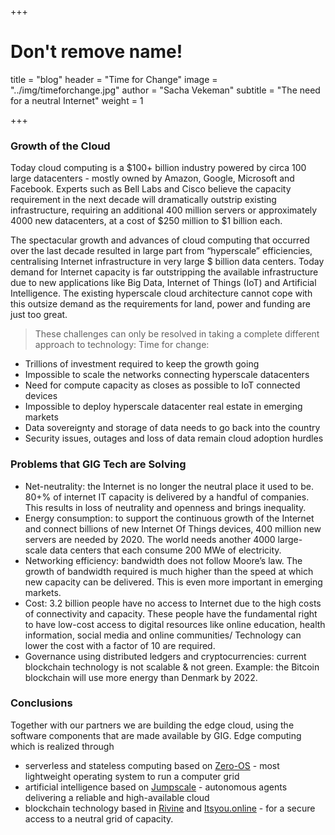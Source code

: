+++
# Don't remove name!
title = "blog"
header = "Time for Change"
image = "../img/timeforchange.jpg"
author = "Sacha Vekeman"
subtitle = "The need for a neutral Internet"
weight = 1

+++

### Growth of the Cloud

Today cloud computing is a $100+ billion industry powered by circa 100 large datacenters - mostly owned by Amazon, Google, Microsoft and Facebook. Experts such as Bell Labs and Cisco believe the capacity requirement in the next decade will dramatically outstrip existing infrastructure, requiring an additional 400 million servers or approximately 4000 new datacenters, at a cost of $250 million to $1 billion each.

The spectacular growth and advances of cloud computing that occurred over the last decade resulted in large part from “hyperscale” efficiencies, centralising Internet infrastructure in very large $ billion data centers. Today demand for Internet capacity is far outstripping the available infrastructure due to new applications like Big Data, Internet of Things (IoT) and Artificial Intelligence. The existing hyperscale cloud architecture cannot cope with this outsize demand as the requirements for land, power and funding are just too great.

> These challenges can only be resolved in taking a complete different approach to technology: Time for change:

* Trillions of investment required to keep the growth going
* Impossible to scale the networks connecting hyperscale datacenters
* Need for compute capacity as closes as possible to IoT connected devices
* Impossible to deploy hyperscale datacenter real estate in emerging markets
* Data sovereignty and storage of data needs to go back into the country
* Security issues, outages and loss of data remain cloud adoption hurdles

### Problems that GIG Tech are Solving

* Net-neutrality: the Internet is no longer the neutral place it used to be. 80+% of internet IT capacity is delivered by a handful of companies. This results in loss of neutrality and openness and brings inequality.
* Energy consumption: to support the continuous growth of the Internet and connect billions of new Internet Of Things devices, 400 million new servers are needed by 2020. The world needs another 4000 large- scale data centers that each consume 200 MWe of electricity.
* Networking efficiency: bandwidth does not follow Moore’s law. The growth of bandwidth required is much higher than the speed at which new capacity can be delivered. This is even more important in emerging markets.
* Cost: 3.2 billion people have no access to Internet due to the high costs of connectivity and capacity. These people have the fundamental right to have low-cost access to digital resources like online education, health information, social media and online communities/ Technology can lower the cost with a factor of 10 are required.
* Governance using distributed ledgers and cryptocurrencies: current blockchain technology is not scalable & not green. Example: the Bitcoin blockchain will use more energy than Denmark by 2022.

### Conclusions

Together with our partners we are building the edge cloud, using the software components that are made available by GIG. Edge computing which is realized through

* serverless and stateless computing based on [Zero-OS](https://github.com/zero-os) - most lightweight operating system to run a computer grid
* artificial intelligence based on [Jumpscale](https://github.com/jumpscale) - autonomous agents delivering a reliable and high-available cloud
* blockchain technology based in [Rivine](https://github.com/rivine) and [Itsyou.online](https://github.com/itsyouonline) - for a secure access to a neutral grid of capacity.  
